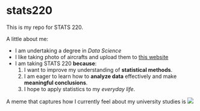 # stats220

This is my repo for STATS 220. 

A little about me:

- I am undertaking a degree in *Data Science*
- I like taking photo of aircrafts and upload them to [this website](https://www.jetphotos.com/photographer/153282)
- I am taking STATS 220 **because**:
  1. I want to improve my understanding of **statistical methods**.  
  2. I am eager to learn how to **analyze data** effectively and make **meaningful conclusions**.  
  3. I hope to apply statistics to my *everyday life*.

A meme that captures how I currently feel about my university studies is 
![](https://media4.giphy.com/media/v1.Y2lkPTc5MGI3NjExNDZuaGU3YngzYXJxeXFqcmU4czhzajVkNjR0OWhteGs0azA4ZjVjbCZlcD12MV9pbnRlcm5hbF9naWZfYnlfaWQmY3Q9Zw/hXDrTueJWAscK3xWQ2/giphy.gif)
